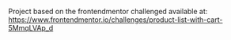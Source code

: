 
Project based on the frontendmentor challenged available at:
https://www.frontendmentor.io/challenges/product-list-with-cart-5MmqLVAp_d
